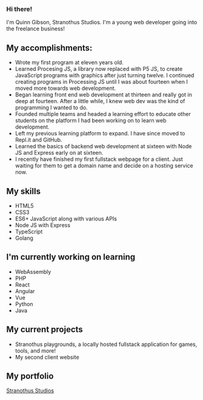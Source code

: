 ### Hi there!

<!--
**stranothus/stranothus** is a ✨ _special_ ✨ repository because its `README.md` (this file) appears on your GitHub profile.

Here are some ideas to get you started:

- 🔭 I’m currently working on ...
- 🌱 I’m currently learning ...
- 👯 I’m looking to collaborate on ...
- 🤔 I’m looking for help with ...
- 💬 Ask me about ...
- 📫 How to reach me: ...
- 😄 Pronouns: ...
- ⚡ Fun fact: ...
-->

I'm Quinn Gibson, Stranothus Studios. I'm a young web developer going into the freelance business!

## My accomplishments:

- Wrote my first program at eleven years old.
- Learned Procesing JS, a library now replaced with P5 JS, to create JavaScript programs with graphics after just turning twelve. I continued creating programs in Processing JS until I was about fourteen when I moved more towards web development.
- Began learning front end web development at thirteen and really got in deep at fourteen. After a little while, I knew web dev was the kind of programming I wanted to do.
- Founded multiple teams and headed a learning effort to educate other students on the platform I had been working on to learn web development.
- Left my previous learning platform to expand. I have since moved to Repl.it and GitHub.
- Learned the basics of backend web development at sixteen with Node JS and Express early on at sixteen.
- I recently have finished my first fullstack webpage for a client. Just waiting for them to get a domain name and decide on a hosting service now.

## My skills

- HTML5
- CSS3
- ES6+ JavaScript along with various APIs
- Node JS with Express
- TypeScript
- Golang

## I'm currently working on learning

- WebAssembly
- PHP
- React
- Angular
- Vue
- Python
- Java

## My current projects

- Stranothus playgrounds, a locally hosted fullstack application for games, tools, and more!
- My second client website

## My portfolio

[Stranothus Studios](http://stranothusstudios.com)
